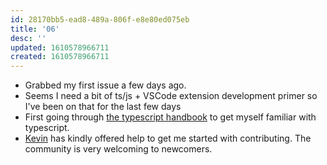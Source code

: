 ```yaml
---
id: 28170bb5-ead8-489a-806f-e8e80ed075eb
title: '06'
desc: ''
updated: 1610578966711
created: 1610578966711
---
```


- Grabbed my first issue a few days ago.
- Seems I need a bit of ts/js + VSCode extension development primer so I've been on that for the last few days
- First going through [the typescript handbook](https://www.typescriptlang.org/docs/handbook/) to get myself familiar with typescript.
- [Kevin](https://www.kevinslin.com/) has kindly offered help to get me started with contributing. The community is very welcoming to newcomers.
